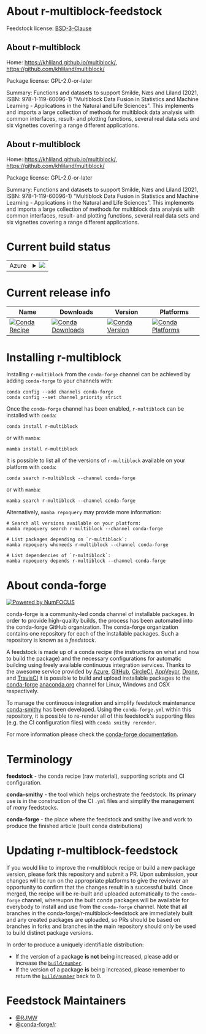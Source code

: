 About r-multiblock-feedstock
============================

Feedstock license: [BSD-3-Clause](https://github.com/conda-forge/r-multiblock-feedstock/blob/main/LICENSE.txt)


About r-multiblock
------------------

Home: https://khliland.github.io/multiblock/, https://github.com/khliland/multiblock/

Package license: GPL-2.0-or-later

Summary: Functions and datasets to support Smilde, Næs and Liland (2021, ISBN: 978-1-119-60096-1) "Multiblock Data Fusion in Statistics and Machine Learning - Applications in the Natural and Life Sciences". This implements and imports a large collection of methods for multiblock data analysis with common interfaces, result- and plotting functions, several real data sets and six vignettes covering a range different applications.

About r-multiblock
------------------

Home: https://khliland.github.io/multiblock/, https://github.com/khliland/multiblock/

Package license: GPL-2.0-or-later

Summary: Functions and datasets to support Smilde, Næs and Liland (2021, ISBN: 978-1-119-60096-1) "Multiblock Data Fusion in Statistics and Machine Learning - Applications in the Natural and Life Sciences". This implements and imports a large collection of methods for multiblock data analysis with common interfaces, result- and plotting functions, several real data sets and six vignettes covering a range different applications.

Current build status
====================


<table>
    
  <tr>
    <td>Azure</td>
    <td>
      <details>
        <summary>
          <a href="https://dev.azure.com/conda-forge/feedstock-builds/_build/latest?definitionId=19999&branchName=main">
            <img src="https://dev.azure.com/conda-forge/feedstock-builds/_apis/build/status/r-multiblock-feedstock?branchName=main">
          </a>
        </summary>
        <table>
          <thead><tr><th>Variant</th><th>Status</th></tr></thead>
          <tbody><tr>
              <td>linux_64_r_base4.2</td>
              <td>
                <a href="https://dev.azure.com/conda-forge/feedstock-builds/_build/latest?definitionId=19999&branchName=main">
                  <img src="https://dev.azure.com/conda-forge/feedstock-builds/_apis/build/status/r-multiblock-feedstock?branchName=main&jobName=linux&configuration=linux%20linux_64_r_base4.2" alt="variant">
                </a>
              </td>
            </tr><tr>
              <td>linux_64_r_base4.3</td>
              <td>
                <a href="https://dev.azure.com/conda-forge/feedstock-builds/_build/latest?definitionId=19999&branchName=main">
                  <img src="https://dev.azure.com/conda-forge/feedstock-builds/_apis/build/status/r-multiblock-feedstock?branchName=main&jobName=linux&configuration=linux%20linux_64_r_base4.3" alt="variant">
                </a>
              </td>
            </tr><tr>
              <td>osx_64_r_base4.2</td>
              <td>
                <a href="https://dev.azure.com/conda-forge/feedstock-builds/_build/latest?definitionId=19999&branchName=main">
                  <img src="https://dev.azure.com/conda-forge/feedstock-builds/_apis/build/status/r-multiblock-feedstock?branchName=main&jobName=osx&configuration=osx%20osx_64_r_base4.2" alt="variant">
                </a>
              </td>
            </tr><tr>
              <td>osx_64_r_base4.3</td>
              <td>
                <a href="https://dev.azure.com/conda-forge/feedstock-builds/_build/latest?definitionId=19999&branchName=main">
                  <img src="https://dev.azure.com/conda-forge/feedstock-builds/_apis/build/status/r-multiblock-feedstock?branchName=main&jobName=osx&configuration=osx%20osx_64_r_base4.3" alt="variant">
                </a>
              </td>
            </tr>
          </tbody>
        </table>
      </details>
    </td>
  </tr>
</table>

Current release info
====================

| Name | Downloads | Version | Platforms |
| --- | --- | --- | --- |
| [![Conda Recipe](https://img.shields.io/badge/recipe-r--multiblock-green.svg)](https://anaconda.org/conda-forge/r-multiblock) | [![Conda Downloads](https://img.shields.io/conda/dn/conda-forge/r-multiblock.svg)](https://anaconda.org/conda-forge/r-multiblock) | [![Conda Version](https://img.shields.io/conda/vn/conda-forge/r-multiblock.svg)](https://anaconda.org/conda-forge/r-multiblock) | [![Conda Platforms](https://img.shields.io/conda/pn/conda-forge/r-multiblock.svg)](https://anaconda.org/conda-forge/r-multiblock) |

Installing r-multiblock
=======================

Installing `r-multiblock` from the `conda-forge` channel can be achieved by adding `conda-forge` to your channels with:

```
conda config --add channels conda-forge
conda config --set channel_priority strict
```

Once the `conda-forge` channel has been enabled, `r-multiblock` can be installed with `conda`:

```
conda install r-multiblock
```

or with `mamba`:

```
mamba install r-multiblock
```

It is possible to list all of the versions of `r-multiblock` available on your platform with `conda`:

```
conda search r-multiblock --channel conda-forge
```

or with `mamba`:

```
mamba search r-multiblock --channel conda-forge
```

Alternatively, `mamba repoquery` may provide more information:

```
# Search all versions available on your platform:
mamba repoquery search r-multiblock --channel conda-forge

# List packages depending on `r-multiblock`:
mamba repoquery whoneeds r-multiblock --channel conda-forge

# List dependencies of `r-multiblock`:
mamba repoquery depends r-multiblock --channel conda-forge
```


About conda-forge
=================

[![Powered by
NumFOCUS](https://img.shields.io/badge/powered%20by-NumFOCUS-orange.svg?style=flat&colorA=E1523D&colorB=007D8A)](https://numfocus.org)

conda-forge is a community-led conda channel of installable packages.
In order to provide high-quality builds, the process has been automated into the
conda-forge GitHub organization. The conda-forge organization contains one repository
for each of the installable packages. Such a repository is known as a *feedstock*.

A feedstock is made up of a conda recipe (the instructions on what and how to build
the package) and the necessary configurations for automatic building using freely
available continuous integration services. Thanks to the awesome service provided by
[Azure](https://azure.microsoft.com/en-us/services/devops/), [GitHub](https://github.com/),
[CircleCI](https://circleci.com/), [AppVeyor](https://www.appveyor.com/),
[Drone](https://cloud.drone.io/welcome), and [TravisCI](https://travis-ci.com/)
it is possible to build and upload installable packages to the
[conda-forge](https://anaconda.org/conda-forge) [anaconda.org](https://anaconda.org/)
channel for Linux, Windows and OSX respectively.

To manage the continuous integration and simplify feedstock maintenance
[conda-smithy](https://github.com/conda-forge/conda-smithy) has been developed.
Using the ``conda-forge.yml`` within this repository, it is possible to re-render all of
this feedstock's supporting files (e.g. the CI configuration files) with ``conda smithy rerender``.

For more information please check the [conda-forge documentation](https://conda-forge.org/docs/).

Terminology
===========

**feedstock** - the conda recipe (raw material), supporting scripts and CI configuration.

**conda-smithy** - the tool which helps orchestrate the feedstock.
                   Its primary use is in the construction of the CI ``.yml`` files
                   and simplify the management of *many* feedstocks.

**conda-forge** - the place where the feedstock and smithy live and work to
                  produce the finished article (built conda distributions)


Updating r-multiblock-feedstock
===============================

If you would like to improve the r-multiblock recipe or build a new
package version, please fork this repository and submit a PR. Upon submission,
your changes will be run on the appropriate platforms to give the reviewer an
opportunity to confirm that the changes result in a successful build. Once
merged, the recipe will be re-built and uploaded automatically to the
`conda-forge` channel, whereupon the built conda packages will be available for
everybody to install and use from the `conda-forge` channel.
Note that all branches in the conda-forge/r-multiblock-feedstock are
immediately built and any created packages are uploaded, so PRs should be based
on branches in forks and branches in the main repository should only be used to
build distinct package versions.

In order to produce a uniquely identifiable distribution:
 * If the version of a package **is not** being increased, please add or increase
   the [``build/number``](https://docs.conda.io/projects/conda-build/en/latest/resources/define-metadata.html#build-number-and-string).
 * If the version of a package **is** being increased, please remember to return
   the [``build/number``](https://docs.conda.io/projects/conda-build/en/latest/resources/define-metadata.html#build-number-and-string)
   back to 0.

Feedstock Maintainers
=====================

* [@RJMW](https://github.com/RJMW/)
* [@conda-forge/r](https://github.com/conda-forge/r/)

